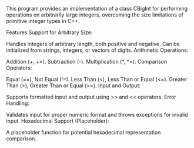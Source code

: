 This program provides an implementation of a class CBigInt for performing operations on arbitrarily large integers, overcoming the size limitations of primitive integer types in C++.

Features
Support for Arbitrary Size:

Handles integers of arbitrary length, both positive and negative.
Can be initialized from strings, integers, or vectors of digits.
Arithmetic Operations:

Addition (+, +=).
Subtraction (-).
Multiplication (*, *=).
Comparison Operators:

Equal (==), Not Equal (!=).
Less Than (<), Less Than or Equal (<=).
Greater Than (>), Greater Than or Equal (>=).
Input and Output:

Supports formatted input and output using >> and << operators.
Error Handling:

Validates input for proper numeric format and throws exceptions for invalid input.
Hexadecimal Support (Placeholder):

A placeholder function for potential hexadecimal representation comparison.
